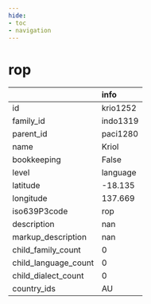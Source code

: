 ```yaml
---
hide:
- toc
- navigation
---
```

# rop
|                      | info     |
|:---------------------|:---------|
| id                   | krio1252 |
| family_id            | indo1319 |
| parent_id            | paci1280 |
| name                 | Kriol    |
| bookkeeping          | False    |
| level                | language |
| latitude             | -18.135  |
| longitude            | 137.669  |
| iso639P3code         | rop      |
| description          | nan      |
| markup_description   | nan      |
| child_family_count   | 0        |
| child_language_count | 0        |
| child_dialect_count  | 0        |
| country_ids          | AU       |